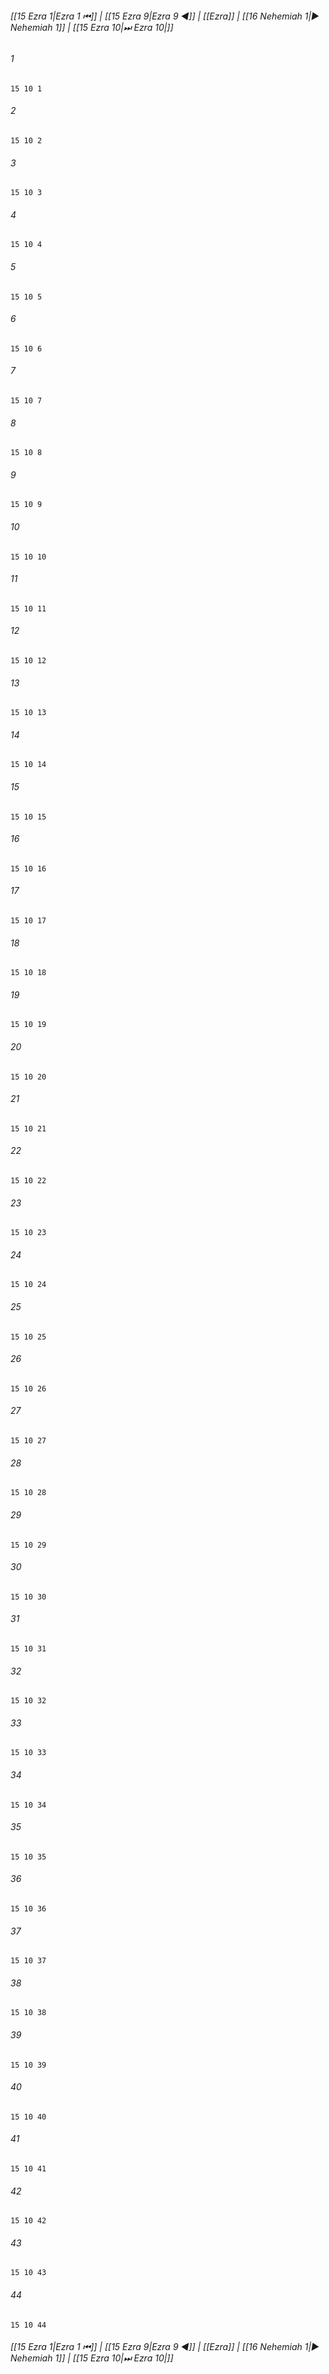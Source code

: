 
###### [[15 Ezra 1|Ezra 1 ⏮]] | [[15 Ezra 9|Ezra 9 ◀]] | [[Ezra]] | [[16 Nehemiah 1|▶ Nehemiah 1]] | [[15 Ezra 10|⏭ Ezra 10|]]

###### 1
``` verse
15 10 1 
```
###### 2
``` verse
15 10 2 
```
###### 3
``` verse
15 10 3 
```
###### 4
``` verse
15 10 4 
```
###### 5
``` verse
15 10 5 
```
###### 6
``` verse
15 10 6 
```
###### 7
``` verse
15 10 7 
```
###### 8
``` verse
15 10 8 
```
###### 9
``` verse
15 10 9 
```
###### 10
``` verse
15 10 10 
```
###### 11
``` verse
15 10 11 
```
###### 12
``` verse
15 10 12 
```
###### 13
``` verse
15 10 13 
```
###### 14
``` verse
15 10 14 
```
###### 15
``` verse
15 10 15 
```
###### 16
``` verse
15 10 16 
```
###### 17
``` verse
15 10 17 
```
###### 18
``` verse
15 10 18 
```
###### 19
``` verse
15 10 19 
```
###### 20
``` verse
15 10 20 
```
###### 21
``` verse
15 10 21 
```
###### 22
``` verse
15 10 22 
```
###### 23
``` verse
15 10 23 
```
###### 24
``` verse
15 10 24 
```
###### 25
``` verse
15 10 25 
```
###### 26
``` verse
15 10 26 
```
###### 27
``` verse
15 10 27 
```
###### 28
``` verse
15 10 28 
```
###### 29
``` verse
15 10 29 
```
###### 30
``` verse
15 10 30 
```
###### 31
``` verse
15 10 31 
```
###### 32
``` verse
15 10 32 
```
###### 33
``` verse
15 10 33 
```
###### 34
``` verse
15 10 34 
```
###### 35
``` verse
15 10 35 
```
###### 36
``` verse
15 10 36 
```
###### 37
``` verse
15 10 37 
```
###### 38
``` verse
15 10 38 
```
###### 39
``` verse
15 10 39 
```
###### 40
``` verse
15 10 40 
```
###### 41
``` verse
15 10 41 
```
###### 42
``` verse
15 10 42 
```
###### 43
``` verse
15 10 43 
```
###### 44
``` verse
15 10 44 
```

###### [[15 Ezra 1|Ezra 1 ⏮]] | [[15 Ezra 9|Ezra 9 ◀]] | [[Ezra]] | [[16 Nehemiah 1|▶ Nehemiah 1]] | [[15 Ezra 10|⏭ Ezra 10|]]

